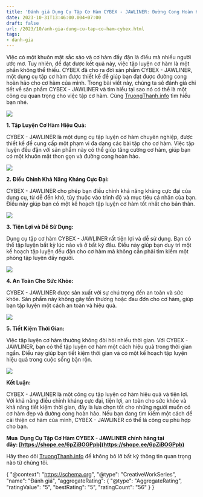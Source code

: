 ```yaml
---
title: 'Đánh giá Dụng Cụ Tập Cơ Hàm CYBEX - JAWLINER: Đường Cong Hoàn Hảo Cho Cơ Hàm'
date: 2023-10-31T13:46:00.004+07:00
draft: false
url: /2023/10/anh-gia-dung-cu-tap-co-ham-cybex.html
tags: 
- danh-gia
---
```


Việc có một khuôn mặt sắc sảo và cơ hàm đầy đặn là điều mà nhiều người ước mơ. Tuy nhiên, để đạt được kết quả này, việc tập luyện cơ hàm là một phần không thể thiếu. CYBEX đã cho ra đời sản phẩm CYBEX - JAWLINER, một dụng cụ tập cơ hàm được thiết kế để giúp bạn đạt được đường cong hoàn hảo cho cơ hàm của mình. Trong bài viết này, chúng ta sẽ đánh giá chi tiết về sản phẩm CYBEX - JAWLINER và tìm hiểu tại sao nó có thể là một công cụ quan trọng cho việc tập cơ hàm. Cùng [TruongThanh.info](http://www.truongthanh.info) tìm hiểu bạn nhé.

[![](https://blogger.googleusercontent.com/img/b/R29vZ2xl/AVvXsEjcxK-7ePiB3c-rB0biW0WssAJnmupj7ts2Kas0SVU-85uq1nrE-0diM4Y5pzYV1nnNzgP2r0eOBh_WLAA9L3qeURaT5QsKRUhfvcTrAh_6FFAH6i5vciPWHtbxPhDWqdeqHbQiXOrOhiC4bCgKVxKw9pUQXdTArtfr6WFhaBUBCZ-PwXeGoEjyOZFIisCf/s320/dung-cu-tap-co-ham-CYBEX-JAWLINER-1.jpg)](https://blogger.googleusercontent.com/img/b/R29vZ2xl/AVvXsEjcxK-7ePiB3c-rB0biW0WssAJnmupj7ts2Kas0SVU-85uq1nrE-0diM4Y5pzYV1nnNzgP2r0eOBh_WLAA9L3qeURaT5QsKRUhfvcTrAh_6FFAH6i5vciPWHtbxPhDWqdeqHbQiXOrOhiC4bCgKVxKw9pUQXdTArtfr6WFhaBUBCZ-PwXeGoEjyOZFIisCf/s1024/dung-cu-tap-co-ham-CYBEX-JAWLINER-1.jpg)

  

  

**1\. Tập Luyện Cơ Hàm Hiệu Quả:**

  

CYBEX - JAWLINER là một dụng cụ tập luyện cơ hàm chuyên nghiệp, được thiết kế để cung cấp một phạm vi đa dạng các bài tập cho cơ hàm. Việc tập luyện đều đặn với sản phẩm này có thể giúp tăng cường cơ hàm, giúp bạn có một khuôn mặt thon gọn và đường cong hoàn hảo.

  

[![](https://blogger.googleusercontent.com/img/b/R29vZ2xl/AVvXsEhdU49aug0g3IysRUOzZRTgTGSe9aCX3mwwZ54wT5UFs9IWI6dgh8tCzZi4HtL3xX9zhSSV2_lowFE_xSDGaPxuh4W9TQtrBnkK4ZEskFakDJTB1KAXnQvejg3jIT261_PnCWs7rMa47mEKcuNZX4VAgqrfR5voOAd8D8jHRNd5am1a-LEjOpUvOWo6PEbE/s320/dung-cu-tap-co-ham-CYBEX-JAWLINER-2.jpg)](https://blogger.googleusercontent.com/img/b/R29vZ2xl/AVvXsEhdU49aug0g3IysRUOzZRTgTGSe9aCX3mwwZ54wT5UFs9IWI6dgh8tCzZi4HtL3xX9zhSSV2_lowFE_xSDGaPxuh4W9TQtrBnkK4ZEskFakDJTB1KAXnQvejg3jIT261_PnCWs7rMa47mEKcuNZX4VAgqrfR5voOAd8D8jHRNd5am1a-LEjOpUvOWo6PEbE/s1024/dung-cu-tap-co-ham-CYBEX-JAWLINER-2.jpg)

  

  

  

**2\. Điều Chỉnh Khả Năng Kháng Cực Đại:**

  

CYBEX - JAWLINER cho phép bạn điều chỉnh khả năng kháng cực đại của dụng cụ, từ dễ đến khó, tùy thuộc vào trình độ và mục tiêu cá nhân của bạn. Điều này giúp bạn có một kế hoạch tập luyện cơ hàm tốt nhất cho bản thân.

  

[![](https://blogger.googleusercontent.com/img/b/R29vZ2xl/AVvXsEg4FoISpTmKpgtCgte3xsThM0h7A609qeBcY9iAbpEi9FmzWPmaBgASwMbV1Y8BjHZiKyXcrN2OD9712Uc2G7np41IUnf4jB7I_LkpaDf0u_bN6U_2-LdYAOXa7wjzIzNvH8jztEhvYzyKQnggqZv2L5Hdt7nbN41nif_wY8Tj7aRgTI8Ew1_Hb7BxNfnmf/s320/dung-cu-tap-co-ham-CYBEX-JAWLINER-3.jpg)](https://blogger.googleusercontent.com/img/b/R29vZ2xl/AVvXsEg4FoISpTmKpgtCgte3xsThM0h7A609qeBcY9iAbpEi9FmzWPmaBgASwMbV1Y8BjHZiKyXcrN2OD9712Uc2G7np41IUnf4jB7I_LkpaDf0u_bN6U_2-LdYAOXa7wjzIzNvH8jztEhvYzyKQnggqZv2L5Hdt7nbN41nif_wY8Tj7aRgTI8Ew1_Hb7BxNfnmf/s940/dung-cu-tap-co-ham-CYBEX-JAWLINER-3.jpg)

  

  

  

**3\. Tiện Lợi và Dễ Sử Dụng:**

  

Dụng cụ tập cơ hàm CYBEX - JAWLINER rất tiện lợi và dễ sử dụng. Bạn có thể tập luyện bất kỳ lúc nào và ở bất kỳ đâu. Điều này giúp bạn duy trì một kế hoạch tập luyện đều đặn cho cơ hàm mà không cần phải tìm kiếm một phòng tập luyện đầy người.

  

[![](https://blogger.googleusercontent.com/img/b/R29vZ2xl/AVvXsEjoWvJ4cCyOkVqBUxLRNkyYc670Gj7LwxJg5SQfMvh_oFfIHF8hz-pKIdkuwcD_FLTwnVkxLhNjUrIRM6_P_opFwuSsZ9NaaNIN0u-y8is850ijARc3SRGFYtQE_mFr0zXO9YHSATVJooMzpeasqmy2V_dGwfWToY75tujFOsvUJfDZzDulQ2rcNRtT36xT/s320/dung-cu-tap-co-ham-CYBEX-JAWLINER-4.jpg)](https://blogger.googleusercontent.com/img/b/R29vZ2xl/AVvXsEjoWvJ4cCyOkVqBUxLRNkyYc670Gj7LwxJg5SQfMvh_oFfIHF8hz-pKIdkuwcD_FLTwnVkxLhNjUrIRM6_P_opFwuSsZ9NaaNIN0u-y8is850ijARc3SRGFYtQE_mFr0zXO9YHSATVJooMzpeasqmy2V_dGwfWToY75tujFOsvUJfDZzDulQ2rcNRtT36xT/s1024/dung-cu-tap-co-ham-CYBEX-JAWLINER-4.jpg)

  

  

  

**4\. An Toàn Cho Sức Khỏe:**

  

CYBEX - JAWLINER được sản xuất với sự chú trọng đến an toàn và sức khỏe. Sản phẩm này không gây tổn thương hoặc đau đớn cho cơ hàm, giúp bạn tập luyện một cách an toàn và hiệu quả.

  

[![](https://blogger.googleusercontent.com/img/b/R29vZ2xl/AVvXsEhvlc_P3nodfSkBX0B8F_sU9doRK6U-OQDjjD2uXUn9N4GrgJeT5_LOPZZscnYqbgey1zgaTQzQEiMulBWwvwZvi7GNIDmDEjtcp_p8WLCrDUwXhMfpIpIZpdE6VGRRgQCmMYij8Z9sl69muqshmROlVX9-UAWJANpXNOG-z9cYrEJMw1E2cUL8d6shUaSe/s320/dung-cu-tap-co-ham-CYBEX-JAWLINER-5.jpg)](https://blogger.googleusercontent.com/img/b/R29vZ2xl/AVvXsEhvlc_P3nodfSkBX0B8F_sU9doRK6U-OQDjjD2uXUn9N4GrgJeT5_LOPZZscnYqbgey1zgaTQzQEiMulBWwvwZvi7GNIDmDEjtcp_p8WLCrDUwXhMfpIpIZpdE6VGRRgQCmMYij8Z9sl69muqshmROlVX9-UAWJANpXNOG-z9cYrEJMw1E2cUL8d6shUaSe/s1024/dung-cu-tap-co-ham-CYBEX-JAWLINER-5.jpg)

  

  

  

**5\. Tiết Kiệm Thời Gian:**

  

Việc tập luyện cơ hàm thường không đòi hỏi nhiều thời gian. Với CYBEX - JAWLINER, bạn có thể tập luyện cơ hàm một cách hiệu quả trong thời gian ngắn. Điều này giúp bạn tiết kiệm thời gian và có một kế hoạch tập luyện hiệu quả trong cuộc sống bận rộn.

  

[![](https://blogger.googleusercontent.com/img/b/R29vZ2xl/AVvXsEgePNPMQrRk6yZmurwo4Ql0JAUaoi46FDMDa_bDjaiJs7kOf-HCoMSR-wLlSo-5y0yk1gjv5FSBEix0v0eg62TEEy3z57jzr3kbaWxU3BR-FzIj52vGC77IS_7-0yLFhbCVJB5x3trk9_Fo5YTvq4jtJfhjb6Om4m2yN4XTDZU8w8vz0MShcx00jZGCiHBC/s320/dung-cu-tap-co-ham-CYBEX-JAWLINER-6.jpg)](https://blogger.googleusercontent.com/img/b/R29vZ2xl/AVvXsEgePNPMQrRk6yZmurwo4Ql0JAUaoi46FDMDa_bDjaiJs7kOf-HCoMSR-wLlSo-5y0yk1gjv5FSBEix0v0eg62TEEy3z57jzr3kbaWxU3BR-FzIj52vGC77IS_7-0yLFhbCVJB5x3trk9_Fo5YTvq4jtJfhjb6Om4m2yN4XTDZU8w8vz0MShcx00jZGCiHBC/s1024/dung-cu-tap-co-ham-CYBEX-JAWLINER-6.jpg)

  

  

  

**Kết Luận:**

  

CYBEX - JAWLINER là một công cụ tập luyện cơ hàm hiệu quả và tiện lợi. Với khả năng điều chỉnh kháng cực đại, tiện lợi, an toàn cho sức khỏe và khả năng tiết kiệm thời gian, đây là lựa chọn tốt cho những người muốn có cơ hàm đẹp và đường cong hoàn hảo. Nếu bạn đang tìm kiếm một cách để cải thiện cơ hàm của mình, CYBEX - JAWLINER có thể là công cụ phù hợp cho bạn.

  

**Mua  Dụng Cụ Tập Cơ Hàm CYBEX - JAWLINER chính hãng tại đây: [https://shope.ee/6pZiBOGPpb](https://shope.ee/6pZiBOGPpb)**

  

Hãy theo dõi [TruongThanh.info](http://www.truongthanh.info) để không bỏ lỡ bất kỳ thông tin quan trọng nào từ chúng tôi.

  

{ "@context": "https://schema.org", "@type": "CreativeWorkSeries", "name": "Đánh giá", "aggregateRating": { "@type": "AggregateRating", "ratingValue": "5", "bestRating": "5", "ratingCount": "56" } }
